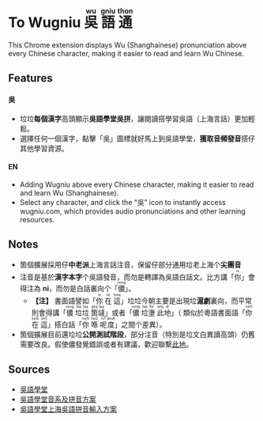 # To Wugniu <ruby>吳<rt>wu</rt></ruby> <ruby>語<rt>gniu</rt></ruby> <ruby>通<rt>thon</rt></ruby>
This Chrome extension displays Wu (Shanghainese) pronunciation above every Chinese character, making it easier to read and learn Wu Chinese.

## Features
#### 吳
- 垃垃**每個漢字**高頭顯示**吳語學堂吳拼**，讓閱讀搭學習吳語（上海言話）更加輕鬆。
- 選擇任何一個漢字，點擊「吳」圖標就好馬上到吳語學堂，**獲取音頻發音**搭仔其他學習資源。
#### EN
- Adding Wugniu above every Chinese character, making it easier to read and learn Wu (Shanghainese).
- Select any character, and click the “吳” icon to instantly access wugniu.com, which provides audio pronunciations and other learning resources.

## Notes
- 箇個擴展採用仔**中老派**上海言話注音，保留仔部分通用垃老上海个**尖團音**
- 注音是基於**漢字本字**个吳語發音，而勿是轉譯為吳語白話文。比方講「<ruby>你<rt>ni</rt></ruby>」會得注為 **ni**，而勿是白話裏向个「<ruby>儂<rt>nong</rt></ruby>」。
  - **【注】** 書面語譬如「<ruby>你<rt>ni</rt></ruby> <ruby>在<rt>ze</rt></ruby> <ruby>這<rt>tseq</rt></ruby>」垃垃今朝主要是出現垃**滬劇**裏向，而平常則會得講「<ruby>儂<rt>nong</rt> </ruby><ruby>垃<rt>laq</rt></ruby><ruby>垃<rt>laq</rt></ruby> <ruby>箇<rt>geq</rt></ruby><ruby>墶<rt>taq</rt></ruby>」或者「<ruby>儂<rt>nong</rt></ruby> <ruby>垃<rt>laq</rt></ruby><ruby>塰<rt>he</rt></ruby> <ruby>此<rt>tshy</rt></ruby><ruby>地<rt>di</rt></ruby>」（ 類似於粵語書面語「<ruby>你<rt>nei5</rt></ruby> <ruby>在<rt>zoi6</rt></ruby> <ruby>這<rt>ze5</rt></ruby>」搭白話「<ruby>你<rt>nei5</rt></ruby> <ruby>喺<rt>hai2</rt></ruby> <ruby>呢<rt>ni1</rt></ruby><ruby>度<rt>dou6</rt></ruby>」之間个差異）。
- 箇個擴展目前還垃垃**公開測試階段**，部分注音（特別是垃文白異讀高頭）仍舊需要改良。假使儂發覺錯誤或者有建議，歡迎聯繫[此地](mailto:dev.tder@gmail.com)。

## Sources
- [吳語學堂](https://www.wugniu.com/)
- [吳語學堂音系及拼音方案](https://github.com/NGLI/rime-wugniu_zaonhe.wiki.git)
- [吳語學堂上海吳語拼音輸入方案](https://github.com/NGLI/rime-wugniu_zaonhe.git)
